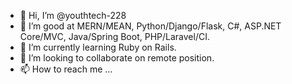 - 👋 Hi, I’m @youthtech-228
- 👀 I’m good at MERN/MEAN, Python/Django/Flask, C#, ASP.NET Core/MVC, Java/Spring Boot, PHP/Laravel/CI.
- 🌱 I’m currently learning Ruby on Rails.
- 💞️ I’m looking to collaborate on remote position.
- 📫 How to reach me ...


<!---
youthtech-228/youthtech-228 is a ✨ special ✨ repository because its `README.md` (this file) appears on your GitHub profile.
You can click the Preview link to take a look at your changes.
--->
